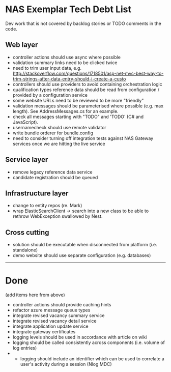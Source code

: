 # NAS Exemplar Tech Debt List #

Dev work that is not covered by backlog stories or TODO comments in the code. 

## Web layer ##

- controller actions should use async where possible
- validation summary links need to be clicked twice
- need to trim user input data, e.g. http://stackoverflow.com/questions/1718501/asp-net-mvc-best-way-to-trim-strings-after-data-entry-should-i-create-a-custo
- controllers should use providers to avoid containing orchestration logic
- qualification types reference data should be read from configuration / provided by a configuration service
- some website URLs need to be reviewed to be more "friendly"
- validation messages should be parameterised where possible (e.g. max length). See AddressMessages.cs for an example.
- check all messages starting with "TODO" and 'TODO' (C# and JavaScript).
- usernamecheck should use remote validator
- write bundle orderer for bundle.config
- need to consider turning off integration tests against NAS Gateway services once we are hitting the live service

## Service layer ##

- remove legacy reference data service
- candidate registration should be queued

## Infrastructure layer ##

- change to entity repos (re. Mark)
- wrap ElasticSearchClient -> search into a new class to be able to rethrow WebException swallowed by Nest.

## Cross cutting ##

- solution should be executable when disconnected from platform (i.e. standalone)
- demo website should use separate configuration (e.g. databases)

----------

# Done #

(add items here from above)

- controller actions should provide caching hints
- refactor azure message queue types
- integrate revised vacancy summary service
- integrate revised vacancy detail service
- integrate application update service
- integrate gateway certificates
- logging levels should be used in accordance with article on wiki
- logging should be called consistently across components (i.e. volume of log entries)
- - logging should include an identifier which can be used to correlate a user's activity during a session (Nlog MDC)
